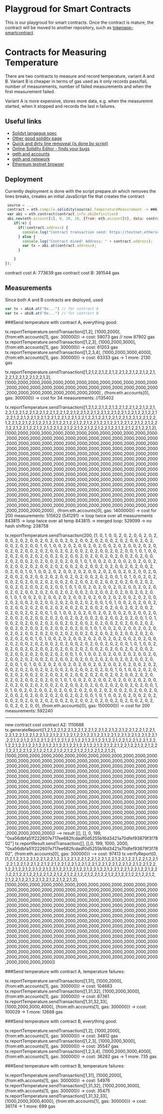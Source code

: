 # Playgroud for Smart Contracts

This is our playgroud for smart contracts. Once the contract is mature, the contract will be moved to another repository, such as
[tokenapp-smartcontract](https://github.com/modum-io/tokenapp-smartcontract).

# Contracts for Measuring Temperature

There are two contracts to measure and record temperature, variant A and B. Variant B is 
cheaper in terms of gas used as it only records pass/fail, number of measurements, number
of failed measurements and when the first measurement failed.

Variant A is more expensive, stores more data, e.g. when the measuremnt started, when it stopped
and records the last n failures.

## Useful links

 * [Solidyt langague spec](http://solidity.readthedocs.io/en/latest/)
 * [Other good solidity page](https://docs.erisindustries.com/tutorials/solidity/solidity-1)
 * [Quick and dirty line removeal (is done by script)](http://www.textfixer.com/tools/remove-line-breaks.php)
 * [Online Solidity Editor - finds your bugs](http://chriseth.github.io/browser-solidity/#version=soljson-latest.js)
 * [geth and accounts](https://github.com/ethereum/go-ethereum/wiki/Managing-Your-Accounts)
 * [geth and netework](https://github.com/ethereum/go-ethereum/wiki/Connecting-to-the-network)
 * [Ethereum testnet browser](https://testnet.etherscan.io)

## Deployment

Currently deployment is done with the script prepare.sh which removes the lines breaks, creates an initial JavaScript file that 
creates the contract 

```javascript
 source = ...
 contract = eth.compile.solidity(source).TemperatureMeasurement -> ##A or B##
 var abi = eth.contract(contract.info.abiDefinition)
 abi.new(eth.account[1], 0, 30, 10, {from: eth.account[0], data: contract.code, gas: 600000}, function(e, contract){
    if(!e) {
      if(!contract.address) {
        console.log("Contract transaction send: https://testnet.etherscan.io/tx/" + contract.transactionHash + " waiting to be mined...");
      } else {
        console.log("Contract mined! Address: " + contract.address);
        var tx = abi.at(contract.address);
      }

    }
});
```

contract cost A: 773639 gas
contract cost B: 391544 gas

## Measurements

Since both A and B contracts are deployed, used 

```javascript
var tx = abiA.at("0x...") // for contract A
var tx = abiB.at("0x...") // for contract B
```
###Send temperature with contract A, everything good:

tx.reportTemperature.sendTransaction([1,2], [1000,2000], {from:eth.accounts[1], gas: 300000})
-> cost: 59073 gas // now 87902 gas
tx.reportTemperature.sendTransaction([1,2,3], [1000,2000,3000], {from:eth.accounts[1], gas: 300000})
-> cost: 61203 gas
tx.reportTemperature.sendTransaction([1,2,3,4], [1000,2000,3000,4000], {from:eth.accounts[1], gas: 300000})
-> cost: 63333 gas
-> 1 more: 2130 gas

tx.reportTemperature.sendTransaction([1,2,1,2,2,1,2,2,1,2,2,1,2,2,1,2,2,1,2,2,1,2,2,1,2,2,1,2,2,1,2,2,1,2], [1000,2000,2000,2000,2000,2000,2000,2000,2000,2000,2000,2000,2000,2000,2000,2000,2000,2000,2000,2000,2000,2000,2000,2000,2000,2000,2000,2000,2000,2000,2000,2000,2000,2000]
, {from:eth.accounts[0], gas: 300000})
-> cost for 34 measurements: //135402

tx.reportTemperature.sendTransaction([1,2,1,2,2,1,2,2,1,2,2,1,2,2,1,2,2,1,2,2,1,2,2,1,2,2,1,2,2,1,2,2,1,2,2,1,2,2,1,2,2,1,2,2,1,2,2,1,2,2,1,2,2,1,2,2,1,2,2,1,2,2,1,2,2,1,2,2,1,2,2,1,2,2,1,2,2,1,2,2,1,2,2,1,2,2,1,2,2,1,2,2,1,2,2,1,2,2,1,2,2,1,2,2,1,2,2,1,2,2,1,2,2,1,2,2,1,2,2,1,2,2,1,2,2,1,2,2,1,2,2,1,2,2,1,2,2,1,2,2,1,2,2,1,2,2,1,2,2,1,2,2,1,2,2,1,2,2,1,2,2,1,2,2,1,2,2,1,2,2,1,2,2,1,2,2,1,2,2,1,2,2,1,2,2,1,2,2,1,2,2,1,2,2,1,2,2,1,2], [1000,2000,2000,2000,2000,2000,2000,2000,2000,2000,2000,2000,2000,2000,2000,2000,2000,2000,2000,2000,2000,2000,2000,2000,2000,2000,2000,2000,2000,2000,2000,2000,2000,2000,2000,2000,2000,2000,2000,2000,2000,2000,2000,2000,2000,2000,2000,2000,2000,2000,2000,2000,2000,2000,2000,2000,2000,2000,2000,2000,2000,2000,2000,2000,2000,2000,2000,2000,2000,2000,2000,2000,2000,2000,2000,2000,2000,2000,2000,2000,2000,2000,2000,2000,2000,2000,2000,2000,2000,2000,2000,2000,2000,2000,2000,2000,2000,2000,2000,2000,2000,2000,2000,2000,2000,2000,2000,2000,2000,2000,2000,2000,2000,2000,2000,2000,2000,2000,2000,2000,2000,2000,2000,2000,2000,2000,2000,2000,2000,2000,2000,2000,2000,2000,2000,2000,2000,2000,2000,2000,2000,2000,2000,2000,2000,2000,2000,2000,2000,2000,2000,2000,2000,2000,2000,2000,2000,2000,2000,2000,2000,2000,2000,2000,2000,2000,2000,2000,2000,2000,2000,2000,2000,2000,2000,2000,2000,2000,2000,2000,2000,2000,2000,2000,2000,2000,2000,2000,2000,2000,2000,2000,2000,2000,2000,2000,2000,2000,2000]
, {from:eth.accounts[0], gas: 1400000})
-> cost for 200 measurements: 515622 (541291)
-> loop twice over all measurements 843815
-> loop twice over all temp 843815
-> merged loop: 529099
-> no hash shifting: 238758


tx.reportTemperature.sendTransaction(200, [1, 0, 1, 0, 0, 2, 0, 2, 0, 0, 2, 0, 2, 0, 0, 2, 0, 2, 0, 0, 2, 0, 2, 0, 0, 2, 0, 2, 0, 0, 2, 0, 2, 0, 0, 2, 0, 2, 0, 0, 2, 0, 2, 0, 0, 2, 0, 2, 0, 0, 1, 0, 1, 0, 0, 2, 0, 2, 0, 0, 2, 0, 2, 0, 0, 2, 0, 2, 0, 0, 2, 0, 2, 0, 0, 2, 0, 2, 0, 0, 2, 0, 2, 0, 0, 2, 0, 2, 0, 0, 2, 0, 2, 0, 0, 2, 0, 2, 0, 0, 1, 0, 1, 0, 0, 2, 0, 2, 0, 0, 2, 0, 2, 0, 0, 2, 0, 2, 0, 0, 2, 0, 2, 0, 0, 2, 0, 2, 0, 0, 2, 0, 2, 0, 0, 2, 0, 2, 0, 0, 2, 0, 2, 0, 0, 2, 0, 2, 0, 0, 1, 0, 1, 0, 0, 2, 0, 2, 0, 0, 2, 0, 2, 0, 0, 2, 0, 2, 0, 0, 2, 0, 2, 0, 0, 2, 0, 2, 0, 0, 2, 0, 2, 0, 0, 2, 0, 2, 0, 0, 2, 0, 2, 0, 0, 2, 0, 2, 0, 0, 1, 0, 1, 0, 0, 2, 0, 2, 0, 0, 2, 0, 2, 0, 0, 2, 0, 2, 0, 0, 2, 0, 2, 0, 0, 2, 0, 2, 0, 0, 2, 0, 2, 0, 0, 2, 0, 2, 0, 0, 2, 0, 2, 0, 0, 2, 0, 2, 0, 0, 1, 0, 1, 0, 0, 2, 0, 2, 0, 0, 2, 0, 2, 0, 0, 2, 0, 2, 0, 0, 2, 0, 2, 0, 0, 2, 0, 2, 0, 0, 2, 0, 2, 0, 0, 2, 0, 2, 0, 0, 2, 0, 2, 0, 0, 2, 0, 2, 0, 0, 1, 0, 1, 0, 0, 2, 0, 2, 0, 0, 2, 0, 2, 0, 0, 2, 0, 2, 0, 0, 2, 0, 2, 0, 0, 2, 0, 2, 0, 0, 2, 0, 2, 0, 0, 2, 0, 2, 0, 0, 2, 0, 2, 0, 0, 2, 0, 2, 0, 0, 1, 0, 1, 0, 0, 2, 0, 2, 0, 0, 2, 0, 2, 0, 0, 2, 0, 2, 0, 0, 2, 0, 2, 0, 0, 2, 0, 2, 0, 0, 2, 0, 2, 0, 0, 2, 0, 2, 0, 0, 2, 0, 2, 0, 0, 2, 0, 2, 0, 0, 1, 0, 1, 0, 0, 2, 0, 2, 0, 0, 2, 0, 2, 0, 0, 2, 0, 2, 0, 0, 2, 0, 2, 0, 0, 2, 0, 2, 0, 0, 2, 0, 2, 0, 0, 2, 0, 2, 0, 0, 2, 0, 2, 0, 0, 2, 0, 2, 0, 0, 1, 0, 1, 0, 0, 2, 0, 2, 0, 0, 2, 0, 2, 0, 0, 2, 0, 2, 0, 0, 2, 0, 2, 0, 0, 2, 0, 2, 0, 0, 2, 0, 2, 0, 0, 2, 0, 2, 0, 0, 2, 0, 2, 0, 0, 2, 0, 2, 0, 0, 1, 0, 1, 0, 0, 2, 0, 2, 0, 0, 2, 0, 2, 0, 0, 2, 0, 2, 0, 0, 2, 0, 2, 0, 0, 2, 0, 2, 0, 0, 2, 0, 2, 0, 0, 2, 0, 2, 0, 0, 2, 0, 2, 0, 0, 2, 0, 2, 0, 0, 1, 0, 1, 0, 0, 2, 0, 2, 0, 0, 2, 0, 2, 0, 0, 2, 0, 2, 0, 0, 2, 0, 2, 0, 0, 2, 0, 2, 0, 0, 2, 0, 2, 0, 0, 2, 0, 2, 0, 0, 2, 0, 2, 0, 0, 2, 0, 2, 0, 0, 1, 0, 1, 0, 0, 2, 0, 2, 0, 0, 2, 0, 2, 0, 0, 2, 0, 2, 0, 0, 2, 0, 2, 0, 0, 2, 0, 2, 0, 0, 2, 0, 2, 0, 0, 2, 0, 2, 0, 0, 2, 0, 2, 0, 0, 2, 0, 2, 0, 0, 1, 0, 1, 0, 0, 2, 0, 2, 0, 0, 2, 0, 2, 0, 0, 2, 0, 2, 0, 0, 2, 0, 2, 0, 0, 2, 0, 2, 0, 0, 2, 0, 2, 0, 0, 2, 0, 2, 0, 0, 2, 0, 2, 0, 0, 2, 0, 2, 0, 0, 1, 0, 1, 0, 0, 2, 0, 2, 0, 0, 2, 0, 2, 0, 0, 2, 0, 2, 0, 0, 2, 0, 2, 0, 0, 2, 0, 2, 0, 0, 2, 0, 2, 0, 0, 2, 0, 2, 0, 0, 2, 0, 2, 0, 0, 2, 0, 2, 0, 0, 1, 0, 1, 0, 0, 2, 0, 2, 0, 0, 2, 0, 2, 0, 0, 2, 0, 2, 0, 0, 2, 0, 2, 0, 0, 2, 0, 2, 0, 0, 2, 0, 2, 0, 0, 2, 0, 2, 0, 0, 2, 0, 2, 0, 0, 2, 0, 2, 0, 0, 1, 0, 1, 0, 0, 2, 0, 2, 0, 0, 2, 0, 2, 0, 0, 2, 0, 2, 0, 0, 2, 0, 2, 0, 0, 2, 0, 2, 0, 0, 2, 0, 2, 0, 0, 2, 0, 2, 0, 0, 2, 0, 2, 0, 0, 2, 0, 2, 0, 0, 1, 0, 1, 0, 0, 2, 0, 2, 0, 0, 2, 0, 2, 0, 0, 2, 0, 2, 0, 0, 2, 0, 2, 0, 0, 2, 0, 2, 0, 0, 2, 0, 2, 0, 0, 2, 0, 2, 0, 0, 2, 0, 2, 0, 0, 2, 0, 2, 0, 0, 1, 0, 1, 0, 0, 2, 0, 2, 0, 0, 2, 0, 2, 0, 0, 2, 0, 2, 0, 0, 2, 0, 2, 0, 0, 2, 0, 2, 0, 0, 2, 0, 2, 0, 0, 2, 0, 2, 0, 0, 2, 0, 2, 0, 0, 2, 0, 2, 0, 0, 1, 0, 1, 0, 0, 2, 0, 2, 0, 0, 2, 0, 2, 0, 0, 2, 0, 2, 0, 0, 2, 0, 2, 0, 0, 2, 0, 2, 0, 0, 2, 0, 2, 0, 0, 2, 0, 2, 0, 0, 2, 0, 2, 0, 0, 2, 0, 2, 0, 0], {from:eth.accounts[0], gas: 1500000})
-> cost for 200 measurements: 592240

************************
new contract cost contract A2: 1110688
tx.generateReport([1,2,1,2,2,1,2,2,1,2,2,1,2,2,1,2,2,1,2,2,1,2,2,1,2,2,1,2,2,1,2,2,1,2,2,1,2,2,1,2,2,1,2,2,1,2,2,1,2,2,1,2,2,1,2,2,1,2,2,1,2,2,1,2,2,1,2,2,1,2,2,1,2,2,1,2,2,1,2,2,1,2,2,1,2,2,1,2,2,1,2,2,1,2,2,1,2,2,1,2,2,1,2,2,1,2,2,1,2,2,1,2,2,1,2,2,1,2,2,1,2,2,1,2,2,1,2,2,1,2,2,1,2,2,1,2,2,1,2,2,1,2,2,1,2,2,1,2,2,1,2,2,1,2,2,1,2,2,1,2,2,1,2,2,1,2,2,1,2,2,1,2,2,1,2,2,1,2,2,1,2,2,1,2,2,1,2,2,1,2,2,1,2,2,1,2,2,1,2], [1000,2000,2000,2000,2000,2000,2000,2000,2000,2000,2000,2000,2000,2000,2000,2000,2000,2000,2000,2000,2000,2000,2000,2000,2000,2000,2000,2000,2000,2000,2000,2000,2000,2000,2000,2000,2000,2000,2000,2000,2000,2000,2000,2000,2000,2000,2000,2000,2000,2000,2000,2000,2000,2000,2000,2000,2000,2000,2000,2000,2000,2000,2000,2000,2000,2000,2000,2000,2000,2000,2000,2000,2000,2000,2000,2000,2000,2000,2000,2000,2000,2000,2000,2000,2000,2000,2000,2000,2000,2000,2000,2000,2000,2000,2000,2000,2000,2000,2000,2000,2000,2000,2000,2000,2000,2000,2000,2000,2000,2000,2000,2000,2000,2000,2000,2000,2000,2000,2000,2000,2000,2000,2000,2000,2000,2000,2000,2000,2000,2000,2000,2000,2000,2000,2000,2000,2000,2000,2000,2000,2000,2000,2000,2000,2000,2000,2000,2000,2000,2000,2000,2000,2000,2000,2000,2000,2000,2000,2000,2000,2000,2000,2000,2000,2000,2000,2000,2000,2000,2000,2000,2000,2000,2000,2000,2000,2000,2000,2000,2000,2000,2000,2000,2000,2000,2000,2000,2000,2000,2000,2000,2000,2000,2000,2000,2000,2000,2000,2000])
--> result [[], [], 0, 199, "0xa56dbfa51f222607e717ee682fcdadf0d5255b16d3421a70dfef93879f3f7802"]
tx.reportResult.sendTransaction([], [],0, 199, 1000, 2000, "0xa56dbfa51f222607e717ee682fcdadf0d5255b16d3421a70dfef93879f3f7802", {from:eth.accounts[0], gas: 300000})
--> cost: 97413
tx.verifyReport(0, [1,2,1,2,2,1,2,2,1,2,2,1,2,2,1,2,2,1,2,2,1,2,2,1,2,2,1,2,2,1,2,2,1,2,2,1,2,2,1,2,2,1,2,2,1,2,2,1,2,2,1,2,2,1,2,2,1,2,2,1,2,2,1,2,2,1,2,2,1,2,2,1,2,2,1,2,2,1,2,2,1,2,2,1,2,2,1,2,2,1,2,2,1,2,2,1,2,2,1,2,2,1,2,2,1,2,2,1,2,2,1,2,2,1,2,2,1,2,2,1,2,2,1,2,2,1,2,2,1,2,2,1,2,2,1,2,2,1,2,2,1,2,2,1,2,2,1,2,2,1,2,2,1,2,2,1,2,2,1,2,2,1,2,2,1,2,2,1,2,2,1,2,2,1,2,2,1,2,2,1,2,2,1,2,2,1,2,2,1,2,2,1,2,2,1,2,2,1,2], [1000,2000,2000,2000,2000,2000,2000,2000,2000,2000,2000,2000,2000,2000,2000,2000,2000,2000,2000,2000,2000,2000,2000,2000,2000,2000,2000,2000,2000,2000,2000,2000,2000,2000,2000,2000,2000,2000,2000,2000,2000,2000,2000,2000,2000,2000,2000,2000,2000,2000,2000,2000,2000,2000,2000,2000,2000,2000,2000,2000,2000,2000,2000,2000,2000,2000,2000,2000,2000,2000,2000,2000,2000,2000,2000,2000,2000,2000,2000,2000,2000,2000,2000,2000,2000,2000,2000,2000,2000,2000,2000,2000,2000,2000,2000,2000,2000,2000,2000,2000,2000,2000,2000,2000,2000,2000,2000,2000,2000,2000,2000,2000,2000,2000,2000,2000,2000,2000,2000,2000,2000,2000,2000,2000,2000,2000,2000,2000,2000,2000,2000,2000,2000,2000,2000,2000,2000,2000,2000,2000,2000,2000,2000,2000,2000,2000,2000,2000,2000,2000,2000,2000,2000,2000,2000,2000,2000,2000,2000,2000,2000,2000,2000,2000,2000,2000,2000,2000,2000,2000,2000,2000,2000,2000,2000,2000,2000,2000,2000,2000,2000,2000,2000,2000,2000,2000,2000,2000,2000,2000,2000,2000,2000,2000,2000,2000,2000,2000,2000])

###Send temperature with contract A, temperature failures:

tx.reportTemperature.sendTransaction([1,31], [1000,2000], {from:eth.accounts[1], gas: 300000})
-> cost: 104683
tx.reportTemperature.sendTransaction([1,31,32], [1000,2000,3000], {from:eth.accounts[1], gas: 300000})
-> cost: 87361
tx.reportTemperature.sendTransaction([1,31,32,33], [1000,2000,3000,4000], {from:eth.accounts[1], gas: 300000})
-> cost: 100029
-> 1 more: 12668 gas

###Send temperature with contract B, everything good:

tx.reportTemperature.sendTransaction([1,2], [1000,2000], {from:eth.accounts[1], gas: 300000})
-> cost: 34812 gas
tx.reportTemperature.sendTransaction([1,2,3], [1000,2000,3000], {from:eth.accounts[1], gas: 300000})
-> cost: 35547 gas
tx.reportTemperature.sendTransaction([1,2,3,4], [1000,2000,3000,4000], {from:eth.accounts[1], gas: 300000})
-> cost: 36282 gas
-> 1 more: 735 gas

###Send temperature with contract B, temperature failures:

tx.reportTemperature.sendTransaction([1,31], [1000,2000], {from:eth.accounts[1], gas: 300000})
-> cost: 54976
tx.reportTemperature.sendTransaction([1,31,32], [1000,2000,3000], {from:eth.accounts[1], gas: 300000})
-> cost: 35475
tx.reportTemperature.sendTransaction([1,31,32,33], [1000,2000,3000,4000], {from:eth.accounts[1], gas: 300000})
-> cost: 36174
-> 1 more: 699 gas

